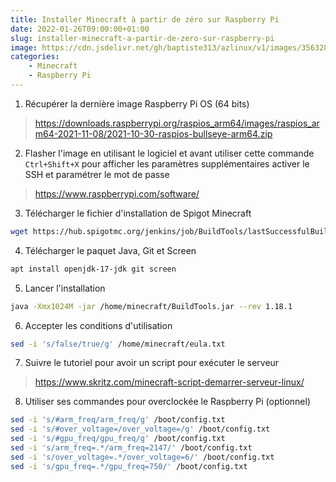 ```yaml
---
title: Installer Minecraft à partir de zéro sur Raspberry Pi
date: 2022-01-26T09:00:00+01:00
slug: installer-minecraft-a-partir-de-zero-sur-raspberry-pi
image: https://cdn.jsdelivr.net/gh/baptiste313/azlinux/v1/images/3563288/raw.webp
categories:
    - Minecraft
    - Raspberry Pi
---
```


1. Récupérer la dernière image Raspberry Pi OS (64 bits)
> https://downloads.raspberrypi.org/raspios_arm64/images/raspios_arm64-2021-11-08/2021-10-30-raspios-bullseye-arm64.zip
2. Flasher l'image en utilisant le logiciel et avant utiliser cette commande `Ctrl+Shift+X` pour afficher les paramètres supplémentaires activer le SSH et paramétrer le mot de passe
> https://www.raspberrypi.com/software/
3. Télécharger le fichier d'installation de Spigot Minecraft
```bash
wget https://hub.spigotmc.org/jenkins/job/BuildTools/lastSuccessfulBuild/artifact/target/BuildTools.jar
```
4. Télécharger le paquet Java, Git et Screen
```bash
apt install openjdk-17-jdk git screen
```
5. Lancer l'installation
```bash
java -Xmx1024M -jar /home/minecraft/BuildTools.jar --rev 1.18.1
```
6. Accepter les conditions d'utilisation
```bash
sed -i 's/false/true/g' /home/minecraft/eula.txt
```
7. Suivre le tutoriel pour avoir un script pour exécuter le serveur
> https://www.skritz.com/minecraft-script-demarrer-serveur-linux/
8. Utiliser ses commandes pour overclockée le Raspberry Pi (optionnel)
```bash
sed -i 's/#arm_freq/arm_freq/g' /boot/config.txt
sed -i 's/#over_voltage=/over_voltage=/g' /boot/config.txt
sed -i 's/#gpu_freq/gpu_freq/g' /boot/config.txt
sed -i 's/arm_freq=.*/arm_freq=2147/' /boot/config.txt
sed -i 's/over_voltage=.*/over_voltage=6/' /boot/config.txt
sed -i 's/gpu_freq=.*/gpu_freq=750/' /boot/config.txt
```